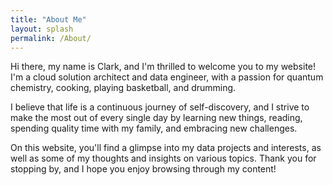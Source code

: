```yaml
---
title: "About Me"
layout: splash
permalink: /About/
---
```


Hi there, my name is Clark, and I'm thrilled to welcome you to my website! I'm a cloud solution architect and data engineer, with a passion for quantum chemistry, cooking, playing basketball, and drumming.

I believe that life is a continuous journey of self-discovery, and I strive to make the most out of every single day by learning new things, reading, spending quality time with my family, and embracing new challenges.

On this website, you'll find a glimpse into my data projects and interests, as well as some of my thoughts and insights on various topics. Thank you for stopping by, and I hope you enjoy browsing through my content!